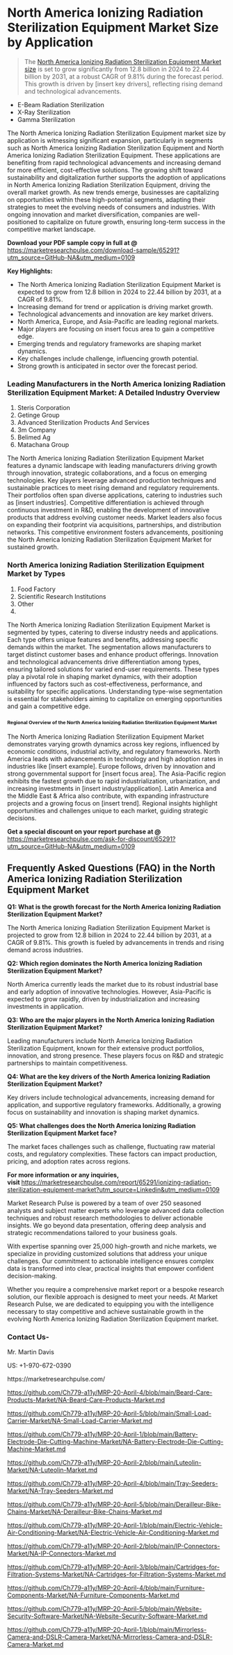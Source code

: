<h1>North America Ionizing Radiation Sterilization Equipment Market&nbsp;Size by Application</h1><blockquote><p>The <a href="https://marketresearchpulse.com/download-sample/65291?utm_source=GitHub-NA&amp;utm_medium=0109">North America Ionizing Radiation Sterilization Equipment Market size</a> is set to grow significantly from 12.8 billion in 2024 to 22.44 billion by 2031, at a robust CAGR of 9.81% during the forecast period. This growth is driven by [insert key drivers], reflecting rising demand and technological advancements.</p></blockquote><ul><li>E-Beam Radiation Sterilization<li> X-Ray Sterilization<li> Gamma Sterilization</li></ul><p>The North America Ionizing Radiation Sterilization Equipment market size by application is witnessing significant expansion, particularly in segments such as North America Ionizing Radiation Sterilization Equipment and North America Ionizing Radiation Sterilization Equipment. These applications are benefiting from rapid technological advancements and increasing demand for more efficient, cost-effective solutions. The growing shift toward sustainability and digitalization further supports the adoption of applications in North America Ionizing Radiation Sterilization Equipment, driving the overall market growth. As new trends emerge, businesses are capitalizing on opportunities within these high-potential segments, adapting their strategies to meet the evolving needs of consumers and industries. With ongoing innovation and market diversification, companies are well-positioned to capitalize on future growth, ensuring long-term success in the competitive market landscape.</p><p><strong>Download your PDF sample copy in full at @ </strong><a href="https://marketresearchpulse.com/download-sample/65291?utm_source=GitHub-NA&amp;utm_medium=0109">https://marketresearchpulse.com/download-sample/65291?utm_source=GitHub-NA&amp;utm_medium=0109</a></p><p><strong>Key Highlights: </strong></p><ul><li>The North America Ionizing Radiation Sterilization Equipment Market is expected to grow from 12.8 billion in 2024 to 22.44 billion by 2031, at a CAGR of 9.81%.</li><li>Increasing demand for trend or application is driving market growth.</li><li>Technological advancements and innovation are key market drivers.</li><li>North America, Europe, and Asia-Pacific are leading regional markets.</li><li>Major players are focusing on insert focus area to gain a competitive edge.</li><li>Emerging trends and regulatory frameworks are shaping market dynamics.</li><li>Key challenges include challenge, influencing growth potential.</li><li>Strong growth is anticipated in sector over the forecast period.</li></ul><h3>Leading Manufacturers in the North America Ionizing Radiation Sterilization Equipment Market: A Detailed Industry Overview</h3><ol><li>Steris Corporation</li><li>Getinge Group</li><li>Advanced Sterilization Products And Services</li><li>3m Company</li><li>Belimed Ag</li><li>Matachana Group</li></ol><div class="flex max-w-full flex-col flex-grow"><div class="min-h-8 text-message flex w-full flex-col items-end gap-2 whitespace-normal break-words [.text-message+&amp;]:mt-5" dir="auto" data-message-author-role="assistant" data-message-id="fd8432e4-4910-450d-b182-61b7bfb0a01f" data-message-model-slug="gpt-4o"><div class="flex w-full flex-col gap-1 empty:hidden first:pt-[3px]"><div class="markdown prose w-full break-words dark:prose-invert light"><p>The North America Ionizing Radiation Sterilization Equipment Market features a dynamic landscape with leading manufacturers driving growth through innovation, strategic collaborations, and a focus on emerging technologies. Key players leverage advanced production techniques and sustainable practices to meet rising demand and regulatory requirements. Their portfolios often span diverse applications, catering to industries such as [insert industries]. Competitive differentiation is achieved through continuous investment in R&amp;D, enabling the development of innovative products that address evolving customer needs. Market leaders also focus on expanding their footprint via acquisitions, partnerships, and distribution networks. This competitive environment fosters advancements, positioning the North America Ionizing Radiation Sterilization Equipment Market for sustained growth.</p></div></div></div></div><h3>North America Ionizing Radiation Sterilization Equipment Market by Types</h3><ol><li>Food Factory<li> Scientific Research Institutions<li> Other<li> </li></ol><div class="flex max-w-full flex-col flex-grow"><div class="min-h-8 text-message flex w-full flex-col items-end gap-2 whitespace-normal break-words [.text-message+&amp;]:mt-5" dir="auto" data-message-author-role="assistant" data-message-id="084470be-0bb7-4664-bddf-5156b4f41249" data-message-model-slug="gpt-4o-mini"><div class="flex w-full flex-col gap-1 empty:hidden first:pt-[3px]"><div class="markdown prose w-full break-words dark:prose-invert light"><p>The North America Ionizing Radiation Sterilization Equipment Market is segmented by types, catering to diverse industry needs and applications. Each type offers unique features and benefits, addressing specific demands within the market. The segmentation allows manufacturers to target distinct customer bases and enhance product offerings. Innovation and technological advancements drive differentiation among types, ensuring tailored solutions for varied end-user requirements. These types play a pivotal role in shaping market dynamics, with their adoption influenced by factors such as cost-effectiveness, performance, and suitability for specific applications. Understanding type-wise segmentation is essential for stakeholders aiming to capitalize on emerging opportunities and gain a competitive edge.</p></div></div></div></div><h3><span style="font-size: 11px;">Regional Overview of the North America Ionizing Radiation Sterilization Equipment Market</span></h3><div class="flex max-w-full flex-col flex-grow"><div class="min-h-8 text-message flex w-full flex-col items-end gap-2 whitespace-normal break-words [.text-message+&amp;]:mt-5" dir="auto" data-message-author-role="assistant" data-message-id="e9038762-ce64-4e30-91c9-9bd413514231" data-message-model-slug="gpt-4o-mini"><div class="flex w-full flex-col gap-1 empty:hidden first:pt-[3px]"><div class="markdown prose w-full break-words dark:prose-invert light"><p>The North America Ionizing Radiation Sterilization Equipment Market demonstrates varying growth dynamics across key regions, influenced by economic conditions, industrial activity, and regulatory frameworks. North America leads with advancements in technology and high adoption rates in industries like [insert example]. Europe follows, driven by innovation and strong governmental support for [insert focus area]. The Asia-Pacific region exhibits the fastest growth due to rapid industrialization, urbanization, and increasing investments in [insert industry/application]. Latin America and the Middle East &amp; Africa also contribute, with expanding infrastructure projects and a growing focus on [insert trend]. Regional insights highlight opportunities and challenges unique to each market, guiding strategic decisions.</p></div></div></div></div><p><strong>Get a special discount on your report purchase at @ </strong><a href="https://marketresearchpulse.com/ask-for-discount/65291?utm_source=GitHub-NA&amp;utm_medium=0109">https://marketresearchpulse.com/ask-for-discount/65291?utm_source=GitHub-NA&amp;utm_medium=0109</a></p><h2>Frequently Asked Questions (FAQ) in the North America Ionizing Radiation Sterilization Equipment Market</h2><p><strong>Q1: What is the growth forecast for the North America Ionizing Radiation Sterilization Equipment Market?</strong></p><p>The North America Ionizing Radiation Sterilization Equipment Market is projected to grow from 12.8 billion in 2024 to 22.44 billion by 2031, at a CAGR of 9.81%. This growth is fueled by advancements in trends and rising demand across industries.</p><p><strong>Q2: Which region dominates the North America Ionizing Radiation Sterilization Equipment Market?</strong></p><p>North America currently leads the market due to its robust industrial base and early adoption of innovative technologies. However, Asia-Pacific is expected to grow rapidly, driven by industrialization and increasing investments in application.</p><p><strong>Q3: Who are the major players in the North America Ionizing Radiation Sterilization Equipment Market?</strong></p><p>Leading manufacturers include North America Ionizing Radiation Sterilization Equipment, known for their extensive product portfolios, innovation, and strong presence. These players focus on R&amp;D and strategic partnerships to maintain competitiveness.</p><p><strong>Q4: What are the key drivers of the North America Ionizing Radiation Sterilization Equipment Market?</strong></p><p>Key drivers include technological advancements, increasing demand for application, and supportive regulatory frameworks. Additionally, a growing focus on sustainability and innovation is shaping market dynamics.</p><p><strong>Q5: What challenges does the North America Ionizing Radiation Sterilization Equipment Market face?</strong></p><p>The market faces challenges such as challenge, fluctuating raw material costs, and regulatory complexities. These factors can impact production, pricing, and adoption rates across regions.</p><p><strong>For more information or any inquiries, visit&nbsp;</strong><a href="https://marketresearchpulse.com/report/65291/ionizing-radiation-sterilization-equipment-market?utm_source=Linkedin&utm_medium=0109">https://marketresearchpulse.com/report/65291/ionizing-radiation-sterilization-equipment-market?utm_source=Linkedin&utm_medium=0109</a></p><p>Market Research Pulse is powered by a team of over 250 seasoned analysts and subject matter experts who leverage advanced data collection techniques and robust research methodologies to deliver actionable insights. We go beyond data presentation, offering deep analysis and strategic recommendations tailored to your business goals.</p><p>With expertise spanning over 25,000 high-growth and niche markets, we specialize in providing customized solutions that address your unique challenges. Our commitment to actionable intelligence ensures complex data is transformed into clear, practical insights that empower confident decision-making.</p><p>Whether you require a comprehensive market report or a bespoke research solution, our flexible approach is designed to meet your needs. At Market Research Pulse, we are dedicated to equipping you with the intelligence necessary to stay competitive and achieve sustainable growth in the evolving North America Ionizing Radiation Sterilization Equipment market.</p><h3><strong>Contact Us-</strong></h3><p>Mr. Martin Davis</p><p>US: +1-970-672-0390</p><p>https://marketresearchpulse.com/</p><p><a href="https://github.com/Ch779-a11y/MRP-20-April-4/blob/main/Beard-Care-Products-Market/NA-Beard-Care-Products-Market.md">https://github.com/Ch779-a11y/MRP-20-April-4/blob/main/Beard-Care-Products-Market/NA-Beard-Care-Products-Market.md</a></p><p><a href="https://github.com/Ch779-a11y/MRP-20-April-5/blob/main/Small-Load-Carrier-Market/NA-Small-Load-Carrier-Market.md">https://github.com/Ch779-a11y/MRP-20-April-5/blob/main/Small-Load-Carrier-Market/NA-Small-Load-Carrier-Market.md</a></p><p><a href="https://github.com/Ch779-a11y/MRP-20-April-1/blob/main/Battery-Electrode-Die-Cutting-Machine-Market/NA-Battery-Electrode-Die-Cutting-Machine-Market.md">https://github.com/Ch779-a11y/MRP-20-April-1/blob/main/Battery-Electrode-Die-Cutting-Machine-Market/NA-Battery-Electrode-Die-Cutting-Machine-Market.md</a></p><p><a href="https://github.com/Ch779-a11y/MRP-20-April-2/blob/main/Luteolin-Market/NA-Luteolin-Market.md">https://github.com/Ch779-a11y/MRP-20-April-2/blob/main/Luteolin-Market/NA-Luteolin-Market.md</a></p><p><a href="https://github.com/Ch779-a11y/MRP-20-April-4/blob/main/Tray-Seeders-Market/NA-Tray-Seeders-Market.md">https://github.com/Ch779-a11y/MRP-20-April-4/blob/main/Tray-Seeders-Market/NA-Tray-Seeders-Market.md</a></p><p><a href="https://github.com/Ch779-a11y/MRP-20-April-5/blob/main/Derailleur-Bike-Chains-Market/NA-Derailleur-Bike-Chains-Market.md">https://github.com/Ch779-a11y/MRP-20-April-5/blob/main/Derailleur-Bike-Chains-Market/NA-Derailleur-Bike-Chains-Market.md</a></p><p><a href="https://github.com/Ch779-a11y/MRP-20-April-1/blob/main/Electric-Vehicle-Air-Conditioning-Market/NA-Electric-Vehicle-Air-Conditioning-Market.md">https://github.com/Ch779-a11y/MRP-20-April-1/blob/main/Electric-Vehicle-Air-Conditioning-Market/NA-Electric-Vehicle-Air-Conditioning-Market.md</a></p><p><a href="https://github.com/Ch779-a11y/MRP-20-April-2/blob/main/IP-Connectors-Market/NA-IP-Connectors-Market.md">https://github.com/Ch779-a11y/MRP-20-April-2/blob/main/IP-Connectors-Market/NA-IP-Connectors-Market.md</a></p><p><a href="https://github.com/Ch779-a11y/MRP-20-April-3/blob/main/Cartridges-for-Filtration-Systems-Market/NA-Cartridges-for-Filtration-Systems-Market.md">https://github.com/Ch779-a11y/MRP-20-April-3/blob/main/Cartridges-for-Filtration-Systems-Market/NA-Cartridges-for-Filtration-Systems-Market.md</a></p><p><a href="https://github.com/Ch779-a11y/MRP-20-April-4/blob/main/Furniture-Components-Market/NA-Furniture-Components-Market.md">https://github.com/Ch779-a11y/MRP-20-April-4/blob/main/Furniture-Components-Market/NA-Furniture-Components-Market.md</a></p><p><a href="https://github.com/Ch779-a11y/MRP-20-April-5/blob/main/Website-Security-Software-Market/NA-Website-Security-Software-Market.md">https://github.com/Ch779-a11y/MRP-20-April-5/blob/main/Website-Security-Software-Market/NA-Website-Security-Software-Market.md</a></p><p><a href="https://github.com/Ch779-a11y/MRP-20-April-1/blob/main/Mirrorless-Camera-and-DSLR-Camera-Market/NA-Mirrorless-Camera-and-DSLR-Camera-Market.md">https://github.com/Ch779-a11y/MRP-20-April-1/blob/main/Mirrorless-Camera-and-DSLR-Camera-Market/NA-Mirrorless-Camera-and-DSLR-Camera-Market.md</a></p>
